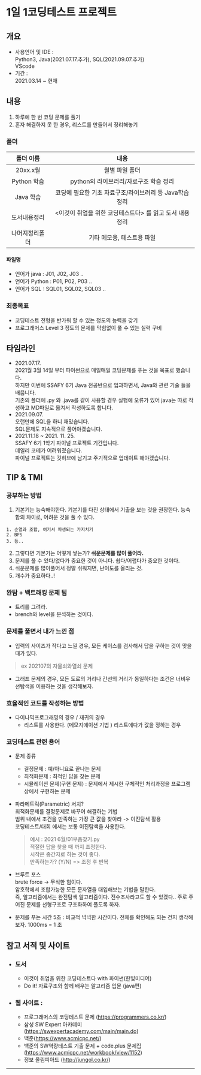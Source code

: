 # 1일 1코딩테스트 프로젝트

## 개요 
* 사용언어 및 IDE :   
 Python3, Java(2021.07.17.추가), SQL(2021.09.07.추가)     
 VScode
* 기간 :   
 2021.03.14 ~ 현재    
 
## 내용   
1. 하루에 한 번 코딩 문제를 풀기
2. 혼자 해결하지 못 한 경우, 리스트를 만들어서 정리해놓기

### 폴더
|폴더 이름| 내용|
|:--:|:--:|
|20xx.x월|월별 파일 폴더|
|Python 학습| python의 라이브러리/자료구조 학습 정리|
|Java 학습| 코딩에 필요한 기초 자료구조/라이브러리 등 Java학습정리|
|도서내용정리|<이것이 취업을 위한 코딩테스트다> 를 읽고 도서 내용 정리|
|나머지정리폴더|기타 메모용, 테스트용 파일|
#### 파일명
* 언어가 java : J01, J02, J03 ..
* 언어가 Python : P01, P02, P03 ..
* 언어가 SQL : SQL01, SQL02, SQL03 ..

### 최종목표   
* 코딩테스트 전형을 반가워 할 수 있는 정도의 능력을 갖기
* 프로그래머스 Level 3 정도의 문제를 막힘없이 풀 수 있는 실력 구비

## 타임라인
* 2021.07.17.   
    2021월 3월 14일 부터 파이썬으로 매일매일 코딩문제를 푸는 것을 목표로 했습니다.    
    하지만 이번에 SSAFY 6기 Java 전공반으로 입과하면서, Java와 관련 기술 들을 배웁니다.   
    기존의 폴더에 .py 와 .java를 같이 사용할 경우 실행에 오류가 있어 java는 따로 작성하고 MD파일로 옮겨서 작성하도록 합니다.
* 2021.09.07.  
    오랜만에 SQL을 하니 재밌습니다.   
    SQL문제도 지속적으로 풀어야겠습니다.   
* 2021.11.18 ~ 2021. 11. 25.   
    SSAFY 6기 1학기 파이널 프로젝트 기간입니다.   
    데일리 코테가 어려워졌습니다.   
    파이널 프로젝트는 깃허브에 남기고 주기적으로 업데이트 해야겠습니다.

## TIP & TMI
### 공부하는 방법 
1. 기본기는 능숙해야한다. 기본기를 다진 상태에서 기출을 보는 것을 권장한다. 능숙함의 차이로, 어려운 것을 풀 수 있다. 
```
1. 순열과 조합, 여기서 파생되는 가지치기
2. BFS
3. 등.. 
```    
2. 그렇다면 기본기는 어떻게 쌓는가? **쉬운문제를 많이 풀어라.**
3. 문제를 풀 수 있다/없다가 중요한 것이 아니다. 쉽다/어렵다가 중요한 것이다.
4. 쉬운문제를 많이풀어서 정말 쉬워지면, 난이도를 올리는 것.
5. 개수가 중요하다..!

### 완탐 + 백트래킹 문제 팁
* 트리를 그려라.
* brench와 level을 분석하는 것이다.

###
### 문제를 풀면서 내가 느낀 점 
* 입력의 사이즈가 작다고 느낄 경우, 모든 케이스를 검사해서 답을 구하는 것이 맞을 때가 있다.
>ex 202107의 자물쇠와열쇠 문제
* 그래프 문제의 경우, 모든 도로의 거리나 간선의 거리가 동일하다는 조건은 너비우선탐색을 이용하는 것을 생각해보자.

### 효율적인 코드를 작성하는 방법   
* 다이나믹프로그래밍의 경우 / 재귀의 경우   
    + 리스트를 사용한다. (메모지에이션 기법 ) 리스트에다가 값을 정하는 경우

### 코딩테스트 관련 용어
* 문제 종류        
    + 결정문제 : 예/아니요로 끝나는 문제        
    + 최적화문제 : 최적인 답을 찾는 문제        
    + 시뮬레이션 문제(구현 문제) : 문제에서 제시한 구체적인 처리과정을 프로그램 상에서 구현하는 문제 

* 파라메트릭(Parametric) 서치?   
    최적화문제를 결정문제로 바꾸어 해결하는 기법    
    범위 내에서 조건을 만족하는 가장 큰 값을 찾아라 -> 이진탐색 활용   
    코딩테스트/대회 에서는 보통 이진탐색을 사용한다.   
    > 예시 : 2021 6월/01부품찾기.py   
    > 적절한 답을 찾을 때 까지 조정한다.   
    > 시작은 중간자로 하는 것이 좋다.    
    > 만족하는가? (Y/N) => 조정 후 반복

* 브루트 포스       
    brute force -> 무식한 힘이다.       
    암호학에서 조합가능한 모든 문자열을 대입해보는 기법을 말한다.       
    즉, 알고리즘에서는 완전탐색 알고리즘이다. 전수조사라고도 할 수 있겠다..
    주로 주어진 문제를 선형구조로 구조화하여 풀도록 하자.

* 문제를 푸는 시간
    5초 : 비교적 넉넉한 시간이다. 전체를 확인해도 되는 건지 생각해보자.
    1000ms = 1 초

## 참고 서적 및 사이트
* ### 도서  
    + 이것이 취업을 위한 코딩테스트다 with 파이썬(한빛미디어)
    + Do it! 자료구조와 함께 배우는 알고리즘 입문 (java편)
* ### 웹 사이트 :    
    + 프로그래머스의 코딩테스트 문제 (https://programmers.co.kr/)   
    + 삼성 SW Expert 아카데미 (https://swexpertacademy.com/main/main.do)      
    + 백준(https://www.acmicpc.net/)
    + 백준의 SW역량테스트 기출 문제 + code.plus 문제집 (https://www.acmicpc.net/workbook/view/1152)
    + 정보 올림피아드 (http://jungol.co.kr/)
 
 ***
 
